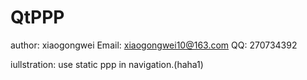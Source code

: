 # QtPPP
author: xiaogongwei
Email: xiaogongwei10@163.com
QQ: 270734392

iullstration:
use static ppp in navigation.(haha1)
